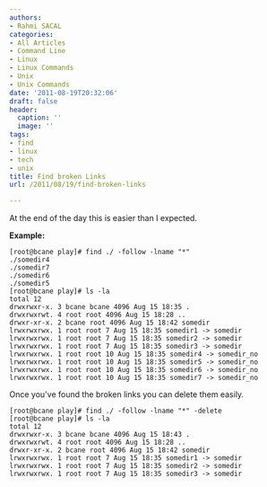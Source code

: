 ```yaml
---
authors:
- Rahmi SACAL
categories:
- All Articles
- Command Line
- Linux
- Linux Commands
- Unix
- Unix Commands
date: '2011-08-19T20:32:06'
draft: false
header:
  caption: ''
  image: ''
tags:
- find
- linux
- tech
- unix
title: Find broken Links
url: /2011/08/19/find-broken-links

---
```


At the end of the day this is easier than I expected.

**Example:**

    [root@bcane play]# find ./ -follow -lname "*"  
    ./somedir4  
    ./somedir7  
    ./somedir6  
    ./somedir5  
    [root@bcane play]# ls -la  
    total 12  
    drwxrwxr-x. 3 bcane bcane 4096 Aug 15 18:35 .  
    drwxrwxrwt. 4 root root 4096 Aug 15 18:28 ..  
    drwxr-xr-x. 2 bcane root 4096 Aug 15 18:42 somedir  
    lrwxrwxrwx. 1 root root 7 Aug 15 18:35 somedir1 -> somedir  
    lrwxrwxrwx. 1 root root 7 Aug 15 18:35 somedir2 -> somedir  
    lrwxrwxrwx. 1 root root 7 Aug 15 18:35 somedir3 -> somedir  
    lrwxrwxrwx. 1 root root 10 Aug 15 18:35 somedir4 -> somedir_no  
    lrwxrwxrwx. 1 root root 10 Aug 15 18:35 somedir5 -> somedir_no  
    lrwxrwxrwx. 1 root root 10 Aug 15 18:35 somedir6 -> somedir_no  
    lrwxrwxrwx. 1 root root 10 Aug 15 18:35 somedir7 -> somedir_no

Once you've found the broken links you can delete them easily.

    [root@bcane play]# find ./ -follow -lname "*" -delete  
    [root@bcane play]# ls -la  
    total 12  
    drwxrwxr-x. 3 bcane bcane 4096 Aug 15 18:43 .  
    drwxrwxrwt. 4 root root 4096 Aug 15 18:28 ..  
    drwxr-xr-x. 2 bcane root 4096 Aug 15 18:42 somedir  
    lrwxrwxrwx. 1 root root 7 Aug 15 18:35 somedir1 -> somedir  
    lrwxrwxrwx. 1 root root 7 Aug 15 18:35 somedir2 -> somedir  
    lrwxrwxrwx. 1 root root 7 Aug 15 18:35 somedir3 -> somedir

